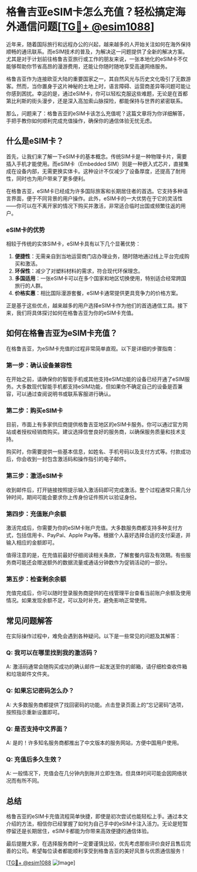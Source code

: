 # 格鲁吉亚eSIM卡怎么充值？轻松搞定海外通信问题[[TG💪+ @esim1088](https://t.me/s/esim1088)]

近年来，随着国际旅行和远程办公的兴起，越来越多的人开始关注如何在海外保持顺畅的通讯联系。而eSIM技术的普及，为解决这一问题提供了全新的解决方案。尤其是对于计划前往格鲁吉亚旅行或工作的朋友来说，一张本地化的eSIM卡不仅能够帮助你节省高昂的漫游费用，还能让你随时随地享受高速网络服务。

格鲁吉亚作为连接欧亚大陆的重要国家之一，其自然风光与历史文化吸引了无数游客。然而，当你置身于这片神秘的土地上时，语言障碍、运营商差异等问题可能让你感到困扰。幸运的是，通过eSIM卡，你可以轻松克服这些难题，无论是在首都第比利斯的街头漫步，还是深入高加索山脉探险，都能保持与世界的紧密联系。

那么，问题来了：格鲁吉亚的eSIM卡该怎么充值呢？这篇文章将为你详细解答，手把手教你如何顺利完成充值操作，确保你的通信体验无忧无虑。

## 什么是eSIM卡？

首先，让我们来了解一下eSIM卡的基本概念。传统SIM卡是一种物理卡片，需要插入手机才能使用。而eSIM卡（Embedded SIM）则是一种嵌入式芯片，直接集成在设备内部，无需更换实体卡。这种设计不仅减少了设备厚度，还提高了耐用性，同时也为用户带来了更多便利。

在格鲁吉亚，eSIM卡已经成为许多国际旅客和长期居住者的首选。它支持多种语言界面，便于不同背景的用户操作。此外，eSIM卡的一大优势在于它的灵活性——你可以在不离开家的情况下购买并激活，非常适合临时出国或频繁往返的用户。

### eSIM卡的优势

相较于传统的实体SIM卡，eSIM卡具有以下几个显著优势：

1. **便捷性**：无需亲自到当地运营商门店办理业务，随时随地通过线上平台完成购买和激活。
2. **环保性**：减少了对塑料材料的需求，符合现代环保理念。
3. **多国适用**：一张eSIM卡可以在多个国家和地区切换使用，特别适合经常跨国旅行的人群。
4. **价格实惠**：相比国际漫游套餐，eSIM卡通常提供更具竞争力的价格方案。

正是基于这些优点，越来越多的用户选择eSIM卡作为他们的首选通信工具。接下来，我们将具体探讨如何在格鲁吉亚为你的eSIM卡充值。

## 如何在格鲁吉亚为eSIM卡充值？

在格鲁吉亚，为eSIM卡充值的过程非常简单直观。以下是详细的步骤指南：

### 第一步：确认设备兼容性

在开始之前，请确保你的智能手机或其他支持eSIM功能的设备已经开通了eSIM服务。大多数现代智能手机都支持eSIM功能，但如果你不确定自己的设备是否兼容，可以通过查阅说明书或联系客服进行确认。

### 第二步：购买eSIM卡

目前，市面上有多家供应商提供格鲁吉亚地区的eSIM卡服务。你可以通过官方网站或者授权经销商购买。建议选择信誉良好的服务商，以确保服务质量和技术支持。

购买时，你需要提供一些基本信息，如姓名、手机号码以及支付方式等。付款成功后，你会收到一封包含激活码和操作指引的电子邮件。

### 第三步：激活eSIM卡

收到邮件后，打开链接按照提示输入激活码即可完成激活。整个过程通常只需几分钟时间，期间可能会要求你上传身份证件照片以验证身份。

### 第四步：充值账户余额

激活完成后，你需要为你的eSIM卡账户充值。大多数服务商都支持多种支付方式，包括信用卡、PayPal、Apple Pay等。根据个人喜好选择合适的支付渠道，并输入相应的金额即可。

值得注意的是，在充值前最好仔细阅读相关条款，了解套餐内容及有效期。有些服务商可能还会赠送额外的数据流量或通话分钟数作为促销活动的一部分。

### 第五步：检查剩余余额

充值完成后，你可以随时登录服务商提供的在线管理平台查看当前账户余额及使用情况。如果发现余额不足，可以及时补充，避免影响正常使用。

## 常见问题解答

在实际操作过程中，难免会遇到各种疑问。以下是一些常见的问题及其解答：

### Q: 我可以在哪里找到我的激活码？
A: 激活码通常会随购买成功的确认邮件一起发送至你的邮箱，请仔细检查收件箱和垃圾邮件文件夹。

### Q: 如果忘记密码怎么办？
A: 大多数服务商都提供了找回密码的功能。点击登录页面上的“忘记密码”选项，按照指示重新设置即可。

### Q: 是否支持中文界面？
A: 是的！许多知名服务商都推出了中文版本的服务网站，方便中国用户使用。

### Q: 充值后多久生效？
A: 一般情况下，充值会在几分钟内到账并立即生效。但具体时间可能会因网络状况而有所不同。

## 总结

格鲁吉亚的eSIM卡充值流程简单快捷，即使是初次尝试也能轻松上手。通过本文介绍的方法，相信你已经掌握了如何为自己手中的eSIM卡注入活力。无论是短暂停留还是长期居住，eSIM卡都能为你带来高效便捷的通信体验。

最后提醒大家，在选择服务商时一定要谨慎比较，优先考虑那些评价良好且售后完善的公司。希望每位读者都能顺利享受到格鲁吉亚的美好风景与优质通信服务！

[[TG💪+ @esim1088](https://t.me/s/esim1088) ![Image](https://i.postimg.cc/4NQfJmqS/Snipaste-2025-05-13-00-14-12.png)]